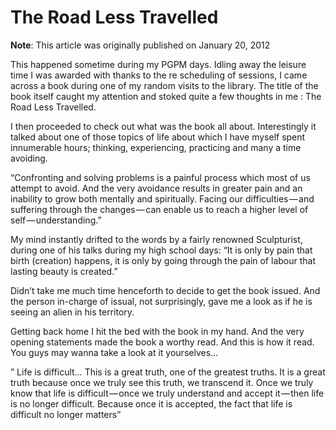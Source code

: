 # The Road Less Travelled

**Note**: This article was originally published on January 20, 2012

This happened sometime during my PGPM days. Idling away the leisure time I was awarded with thanks to the re scheduling of sessions, I came across a book during one of my random visits to the library. The title of the book itself caught my attention and stoked quite a few thoughts in me : The Road Less Travelled.

I then proceeded to check out what was the book all about. Interestingly it talked about one of those topics of life about which I have myself spent innumerable hours; thinking, experiencing, practicing and many a time avoiding.

“Confronting and solving problems is a painful process which most of us attempt to avoid. And the very avoidance results in greater pain and an inability to grow both mentally and spiritually. Facing our difficulties — and suffering through the changes — can enable us to reach a higher level of self — understanding.”

My mind instantly drifted to the words by a fairly renowned Sculpturist, during one of his talks during my high school days: “It is only by pain that birth \(creation\) happens, it is only by going through the pain of labour that lasting beauty is created.”

Didn’t take me much time henceforth to decide to get the book issued. And the person in-charge of issual, not surprisingly, gave me a look as if he is seeing an alien in his territory.

Getting back home I hit the bed with the book in my hand. And the very opening statements made the book a worthy read. And this is how it read. You guys may wanna take a look at it yourselves…

” Life is difficult… This is a great truth, one of the greatest truths. It is a great truth because once we truly see this truth, we transcend it. Once we truly know that life is difficult — once we truly understand and accept it — then life is no longer difficult. Because once it is accepted, the fact that life is difficult no longer matters”

